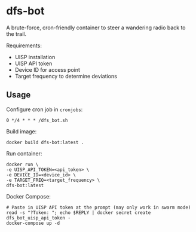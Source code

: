 # dfs-bot

A brute-force, cron-friendly container to steer a wandering radio back to the trail.

Requirements:
- UISP installation
- UISP API token
- Device ID for access point
- Target frequency to determine deviations

## Usage
Configure cron job in `cronjobs`:
```shell
0 */4 * * * /dfs_bot.sh

```

Build image:
```shell
docker build dfs-bot:latest .
```

Run container:
```shell
docker run \
-e UISP_API_TOKEN=<api_token> \
-e DEVICE_ID=<device_id> \
-e TARGET_FREQ=<target_frequency> \
dfs-bot:latest
```

Docker Compose:
```shell
# Paste in UISP API token at the prompt (may only work in swarm mode)
read -s "?Token: "; echo $REPLY | docker secret create dfs_bot_uisp_api_token -
docker-compose up -d
```